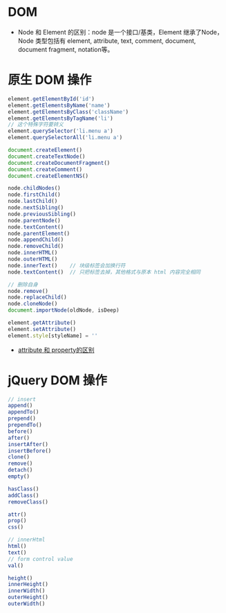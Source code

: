 # DOM
- Node 和 Element 的区别：node 是一个接口/基类，Element 继承了Node，Node 类型包括有 element, attribute, text, comment, document, document fragment, notation等。

# 原生 DOM 操作
```js
element.getElementById('id')
element.getElementsByName('name')
element.getElementsByClass('className')
element.getElementsByTagName('li')
// 这个特殊字符要转义
element.querySelector('li.menu a')
element.querySelectorAll('li.menu a')

document.createElement()
document.createTextNode()
document.createDocumentFragment()
document.createComment()
document.createElementNS()

node.childNodes()
node.firstChild()
node.lastChild()
node.nextSibling()
node.previousSibling()
node.parentNode()
node.textContent()
node.parentElement()
node.appendChild()
node.removeChild()
node.innerHTML()
node.outerHTML()
node.innerText()    // 块级标签会加换行符
node.textContent()  // 只把标签去掉，其他格式与原本 html 内容完全相同

// 删除自身
node.remove()
node.replaceChild()
node.cloneNode()
document.importNode(oldNode, isDeep)

element.getAttribute()
element.setAttribute()
element.style[styleName] = ''
```
- [attribute 和 property的区别](./2018-08-06-Angular之模版语法.md)

# jQuery DOM 操作
```js
// insert
append()
appendTo()
prepend()
prependTo()
before()
after()
insertAfter()
insertBefore()
clone()
remove()
detach()
empty()

hasClass()
addClass()
removeClass()

attr()
prop()
css()

// innerHtml
html()
text()
// form control value
val()

height()
innerHeight()
innerWidth()
outerHeight()
outerWidth()
```